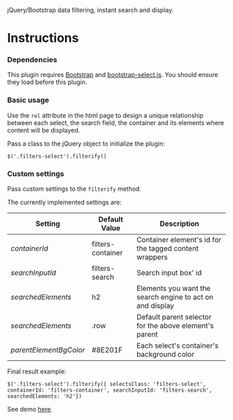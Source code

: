 jQuery/Bootstrap data filtering, instant search and display.

# Instructions
### Dependencies
This plugin requires [Bootstrap](http://getbootstrap.com) and [bootstrap-select.js](https://silviomoreto.github.io/bootstrap-select/). You should ensure they load before this plugin.
### Basic usage
Use the `rel` attribute in the html page to design a unique relationship between each select, the search field, the container and its elements where content will be displayed.

Pass a class to the jQuery object to initialize the plugin:

    $('.filters-select').filterify()

### Custom settings
Pass custom settings to the `filterify` method.

The currently implemented settings are:

| Setting            | Default Value       | Description                                                 |
| ------------------ | ------------------- | ----------------------------------------------------------- |
| *containerId*      | filters-container   | Container element's id for the tagged content wrappers      |
| *searchInputId*    | filters-search      | Search input box' id                                        |
| *searchedElements* | h2                  | Elements you want the search engine to act on and display   |
| *searchedElements* | .row                | Default parent selector for the above element's parent      |
| *parentElementBgColor* | #8E201F         | Each select's container's background color                  |

Final result example:

    $('.filters-select').filterify({ selectsClass: 'filters-select', containerId: 'filters-container', searchInputId: 'filters-search', searchedElements: 'h2'})

See demo [here](http://www.niccolomineo.com/demos/filterify/).